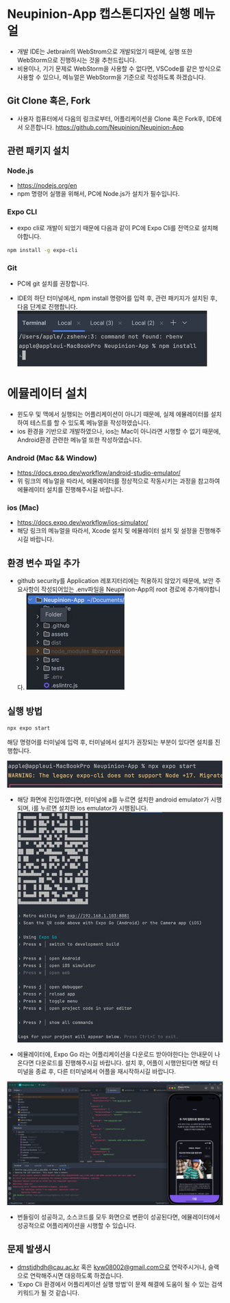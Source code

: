 # Neupinion-App 캡스톤디자인 실행 메뉴얼

- 개발 IDE는 Jetbrain의 WebStrom으로 개발되었기 때문에, 실행 또한 WebStorm으로 진행하시는 것을 추천드립니다.
- 비용이나, 기기 문제로 WebStorm을 사용할 수 없다면, VSCode를 같은 방식으로 사용할 수 있으나, 메뉴얼은 WebStorm을 기준으로 작성하도록 하겠습니다.

## Git Clone 혹은, Fork

- 사용자 컴퓨터에서 다음의 링크로부터, 어플리케이션을  Clone 혹은 Fork후, IDE에서 오픈합니다.
  https://github.com/Neupinion/Neupinion-App

## 관련 패키지 설치

###  Node.js
- https://nodejs.org/en
- npm 명령어 실행을 위해서, PC에 Node.js가 설치가 필수입니다.

### Expo CLI
- expo cli로 개발이 되었기 때문에 다음과 같이 PC에  Expo Cli를 전역으로 설치해야합니다.
```bash
npm install -g expo-cli
```

### Git
- PC에 git 설치를 권장합니다.

- IDE의 하단 터미널에서, npm install 명령어를 입력 후, 관련 패키지가 설치된 후, 다음 단계로 진행합니다.
![img.png](assets/npmInstall.png)

# 에뮬레이터 설치

- 윈도우 및  맥에서 실행되는 어플리케이션이 아니기 때문에, 실제 에뮬레이터를 설치하여 테스트를 할 수 있도록 메뉴얼을 작성하였습니다.
- ios 환경을 기반으로 개발하였으나, ios는 Mac이 아니라면 시행할 수 없기 때문에, Android환경 관련한 메뉴얼 또한 작성하였습니다.

### Android (Mac && Window)
- https://docs.expo.dev/workflow/android-studio-emulator/
- 위 링크의 메뉴얼을 따라서, 에뮬레이터를 정상적으로 작동시키는 과정을 참고하여 에뮬레이터 설치를 진행해주시길 바랍니다.

### ios (Mac)
- https://docs.expo.dev/workflow/ios-simulator/
- 해당 링크의 메뉴얼을 따라서, Xcode 설치 및 에뮬레이터 설치 및 설정을 진행해주시길 바랍니다.

## 환경 변수 파일 추가
- github security를 Application 레포지터리에는 적용하지 않았기 때문에, 보안 주요사항이 작성되어있는 .env파일을 Neupinion-App의 root 경로에 추가해야합니다.
![img.png](assets/env.png)

## 실행 방법

```bash
npx expo start
```
해당 명령어를 터미널에 입력 후, 터미널에서 설치가 권장되는 부분이 있다면 설치를 진행합니다.

![img.png](assets/npx_expo_start.png)

- 해당 화면에 진입하였다면, 터미널에 a를 누르면 설치한 android emulator가 시행되며, i를 누르면 설치한 ios emulator가 시행됩니다.
![img.png](assets/terminal.png)

- 에뮬레이터에, Expo Go 라는 어플리케이션을 다운로드 받아야한다는 안내문이 나온다면 다운로드를 진행해주시길 바랍니다. 설치 후, 어플이 시행안된다면 해당 터미널을 종료 후, 다른 터미널에서 어플을 재시작하시길 바랍니다.

![img_1.png](assets/complete.png)

- 번들링이 성공하고, 소스코드를 모두 화면으로 변환이 성공된다면, 에뮬레이터에서 성공적으로 어플리케이션을 시행할 수 있습니다.

## 문제 발생시

- dmstjdhdh@cau.ac.kr 혹은 kyw08002@gmail.com으로 연락주시거나, 슬랙으로 연락해주시면 대응하도록 하겠습니다.
- 'Expo Cli 환경에서 어플리케이션 실행 방법'이 문제 해결에 도움이 될 수 있는 검색키워드가 될 것 같습니다.

